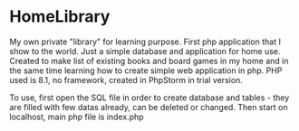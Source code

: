 # HomeLibrary
My own private "library" for learning purpose. First php application that I show to the world.
Just a simple database and application for home use. Created to make list of existing books and board games in my home and in the same time learning how to create simple web application in php.
PHP used is 8.1, no framework, created in PhpStorm in trial version.


To use, first open the SQL file in order to create database and tables - they are filled with few datas already, can be deleted or changed.
Then start on localhost, main php file is index.php
